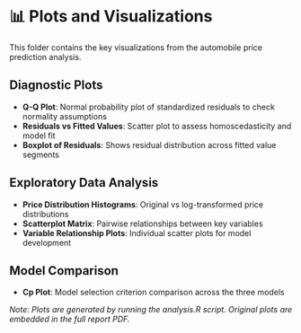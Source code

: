 # 📊 Plots and Visualizations

This folder contains the key visualizations from the automobile price prediction analysis.

## Diagnostic Plots
- **Q-Q Plot**: Normal probability plot of standardized residuals to check normality assumptions
- **Residuals vs Fitted Values**: Scatter plot to assess homoscedasticity and model fit
- **Boxplot of Residuals**: Shows residual distribution across fitted value segments

## Exploratory Data Analysis
- **Price Distribution Histograms**: Original vs log-transformed price distributions
- **Scatterplot Matrix**: Pairwise relationships between key variables
- **Variable Relationship Plots**: Individual scatter plots for model development

## Model Comparison
- **Cp Plot**: Model selection criterion comparison across the three models

*Note: Plots are generated by running the analysis.R script. Original plots are embedded in the full report PDF.*
